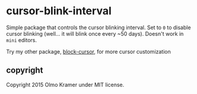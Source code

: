 # cursor-blink-interval

Simple package that controls the cursor blinking interval. Set to `0` to disable cursor blinking (well... it will blink once every ~50 days).
Doesn't work in `mini` editors.

Try my other package, [block-cursor](https://atom.io/packages/block-cursor), for more cursor customization

## copyright

Copyright 2015 Olmo Kramer under MIT license.